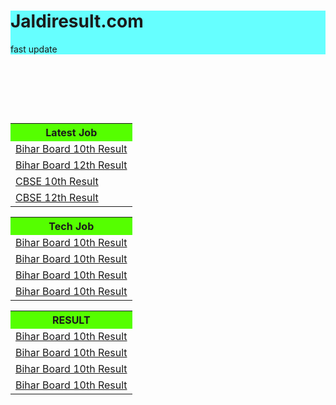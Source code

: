 
<html>
<head>
<link rel="stylesheet" href="https://stackpath.bootstrapcdn.com/bootstrap/4.5.0/css/bootstrap.min.css" integrity="sha384-9aIt2nRpC12Uk9gS9baDl411NQApFmC26EwAOH8WgZl5MYYxFfc+NcPb1dKGj7Sk" crossorigin="anonymous">
</head>


<body>
  <div class="jumbotron text-center" style="margin-bottom:110;background:#66ffff">
  <h1>Jaldiresult.com</h1>
  <p>fast update</p> 
</div>

<div class="container text-center">
  <div class="row">
    <div class="col-sm-4 pl-3">
     <table>
  
<tr>
  <th scope="col" style="background:#55ff00">Latest Job</th>     
</tr>

<tr>
 
 <td><a href="http://biharboardonline.bihar.gov.in/">Bihar Board 10th Result </a></td>
  
</tr>

<tr>
 <td><a href="http://onlinebseb.in/">Bihar Board 12th Result</a></td> 
</tr>
<tr>
 <td><a href="http://cbseresults.nic.in/class10/class10th19.htm"> CBSE 10th Result</a></td>
</tr>
<tr>
 <td><a href="http://cbseresults.nic.in/class12/class12th19.htm"> CBSE 12th Result</a></td>
 
</tr>
</table>
    </div>
    <div class="col-sm-4 pl-3">
     <table>
  
<tr>
  <th scope="col" style="background:#55ff00">Tech Job</th>
       
<tr>
 
 <td><a href="http://biharboardonline.bihar.gov.in/"> Bihar Board 10th Result</a></td>
  
</tr>

<tr>
  
<td><a href="http://biharboardonline.bihar.gov.in/"> Bihar Board 10th Result</a></td>
  
</tr>

<tr>
  
 <td><a href="http://biharboardonline.bihar.gov.in/"> Bihar Board 10th Result</a></td>
   
</tr>
<tr>

 <td><a href="http://biharboardonline.bihar.gov.in/"> Bihar Board 10th Result</a></td>
  
</tr>
</table>
    </div>
   <div class="col-sm-4 pl-3 ">
     <table>
  
<tr>
  <th scope="col" style="background:#55ff00"> RESULT</th>
      
      
</tr>

<tr>
<td><a href="http://biharboardonline.bihar.gov.in/"> Bihar Board 10th Result</a></td>
 
</tr>

<tr>
  
 <td><a href="http://biharboardonline.bihar.gov.in/"> Bihar Board 10th Result</a></td>
  
</tr>

<tr>
  <td><a href="http://biharboardonline.bihar.gov.in/"> Bihar Board 10th Result</a></td>
  
 
</tr>
<tr>

 <td><a href="http://biharboardonline.bihar.gov.in/"> Bihar Board 10th Result</a></td>
  
 
</tr>
</table>
    </div>
  </div>

	
<script src="https://code.jquery.com/jquery-3.5.1.js"></script>
 <script src="https://code.jquery.com/jquery-3.5.1.slim.min.js" integrity="sha384-DfXdz2htPH0lsSSs5nCTpuj/zy4C+OGpamoFVy38MVBnE+IbbVYUew+OrCXaRkfj" crossorigin="anonymous"></script>
<script src="https://cdn.jsdelivr.net/npm/popper.js@1.16.0/dist/umd/popper.min.js" integrity="sha384-Q6E9RHvbIyZFJoft+2mJbHaEWldlvI9IOYy5n3zV9zzTtmI3UksdQRVvoxMfooAo" crossorigin="anonymous"></script>
 
</body>


